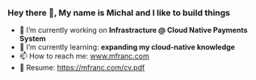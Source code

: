 ### Hey there 👋, My name is Michal and I like to build things

- 🔭 I’m currently working on **Infrastracture @ Cloud Native Payments System**
- 🌱 I’m currently learning: **expanding my cloud-native knowledge**
- 📫 How to reach me: www.mfranc.com
- 💌 Resume: https://mfranc.com/cv.pdf
